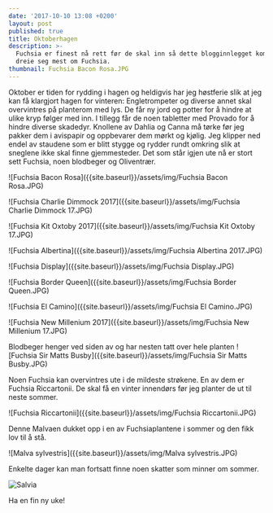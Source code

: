 ```yaml
---
date: '2017-10-10 13:08 +0200'
layout: post
published: true
title: Oktoberhagen
description: >-
  Fuchsia er finest nå rett før de skal inn så dette blogginnlegget kommer til å
  dreie seg mest om Fuchsia.
thumbnail: Fuchsia Bacon Rosa.JPG
---
```


Oktober er tiden for rydding i hagen og heldigvis har jeg høstferie slik at jeg kan få klargjort hagen for vinteren: Engletrompeter og diverse annet skal overvintres på planterom med lys. De får ny jord og potter for å hindre at ulike kryp følger med inn. I tillegg får de noen tabletter med Provado for å hindre diverse skadedyr. Knollene av Dahlia og Canna må tørke før jeg pakker dem i avispapir og oppbevarer dem mørkt og kjølig. Jeg klipper ned endel av staudene som er blitt stygge og rydder rundt omkring slik at sneglene ikke skal finne gjemmesteder. Det som står igjen ute nå er stort sett Fuchsia, noen blodbeger og Oliventrær. 

![Fuchsia Bacon Rosa]({{site.baseurl}}/assets/img/Fuchsia Bacon Rosa.JPG)

![Fuchsia Charlie Dimmock 2017]({{site.baseurl}}/assets/img/Fuchsia Charlie Dimmock 17.JPG)

![Fuchsia Kit Oxtoby 2017]({{site.baseurl}}/assets/img/Fuchsia Kit Oxtoby 17.JPG)

![Fuchsia Albertina]({{site.baseurl}}/assets/img/Fuchsia Albertina 2017.JPG)

![Fuchsia Display]({{site.baseurl}}/assets/img/Fuchsia Display.JPG)

![Fuchsia Border Queen]({{site.baseurl}}/assets/img/Fuchsia Border  Queen.JPG)

![Fuchsia El Camino]({{site.baseurl}}/assets/img/Fuchsia El Camino.JPG)

![Fuchsia New Millenium 2017]({{site.baseurl}}/assets/img/Fuchsia New Millenium 17.JPG)

Blodbeger henger ved siden av og har nesten tatt over hele planten
![Fuchsia Sir Matts Busby]({{site.baseurl}}/assets/img/Fuchsia Sir Matts Busby.JPG)

Noen Fuchsia kan overvintres ute i de mildeste strøkene. En av dem er Fuchsia Riccartonii. De skal få en vinter innendørs før jeg planter de ut til neste sommer.

![Fuchsia Riccartonii]({{site.baseurl}}/assets/img/Fuchsia Riccartonii.JPG)

Denne Malvaen dukket opp i en av Fuchsiaplantene i sommer og den fikk lov til å stå. 

![Malva sylvestris]({{site.baseurl}}/assets/img/Malva sylvestris.JPG)

Enkelte dager kan man fortsatt finne noen skatter som minner om sommer.

![Salvia]({{site.baseurl}}/assets/img/Salvie.JPG)

Ha en fin ny uke!
